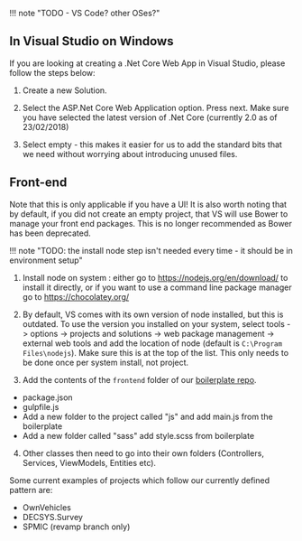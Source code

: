 !!! note "TODO - VS Code? other OSes?"

## In Visual Studio on Windows

If you are looking at creating a .Net Core Web App in Visual Studio, please follow the steps below:

1.  Create a new Solution.

2.  Select the ASP.Net Core Web Application option. Press next. Make sure you have selected the latest version of .Net Core (currently 2.0 as of 23/02/2018)

3.  Select empty - this makes it easier for us to add the standard bits that we need without worrying about introducing unused files.

## Front-end

Note that this is only applicable if you have a UI!
It is also worth noting that by default, if you did not create an empty project, that VS will use Bower to manage your front end packages. This is no longer recommended as Bower has been deprecated.

!!! note "TODO: the install node step isn't needed every time - it should be in environment setup"

1.  Install node on system : either go to https://nodejs.org/en/download/ to install it directly, or if you want to use a command line package manager go to https://chocolatey.org/

2.  By default, VS comes with its own version of node installed, but this is outdated. To use the version you installed on your system, select tools -> options -> projects and solutions
    -> web package management -> external web tools and add the location of node (default is `C:\Program Files\nodejs`). Make sure this is at the top of the list.
    This only needs to be done once per system install, not project.

3.  Add the contents of the `frontend` folder of our [boilerplate repo](https://github.com/UniversityOfNottingham/dotnet-boilerplate).

* package.json
* gulpfile.js
* Add a new folder to the project called "js" and add main.js from the boilerplate
* Add a new folder called "sass" add style.scss from boilerplate

4.  Other classes then need to go into their own folders (Controllers, Services, ViewModels, Entities etc).

Some current examples of projects which follow our currently defined pattern are:

* OwnVehicles
* DECSYS.Survey
* SPMIC (revamp branch only)

